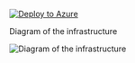 [![Deploy to Azure](https://aka.ms/deploytoazurebutton)](https://portal.azure.com/#create/Microsoft.Template/uri/https%3A%2F%2Fraw.githubusercontent.com%2Fjimgodden%2FAzure_Networking_Labs%2Fmain%2FDeployment_Scenario%2FGeminiTest%2Fsrc%2Fmain.json)


Diagram of the infrastructure

![Diagram of the infrastructure](diagram.drawio.png)

